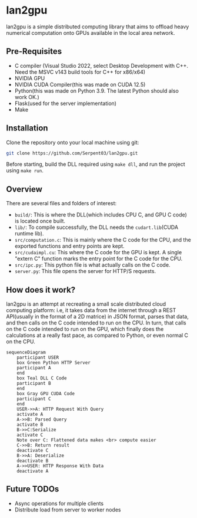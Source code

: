 # lan2gpu
lan2gpu is a simple distributed computing library that aims to offload heavy numerical computation onto GPUs available in the local area network.

## Pre-Requisites
- C compiler (Visual Studio 2022, select Desktop Development with C++. Need the MSVC v143 build tools for C++ for x86/x64)
- NVIDIA GPU
- NVIDIA CUDA Compiler(this was made on CUDA 12.5)
- Python(this was made on Python 3.9. The latest Python should also work OK.)
- Flask(used for the server implementation)
- Make

## Installation

Clone the repository onto your local machine using git:

```bash
git clone https://github.com/Serpent03/lan2gpu.git
```

Before starting, build the DLL required using `make dll`, and run the project using `make run`.

## Overview

There are several files and folders of interest:
- `build/`: This is where the DLL(which includes CPU C, and GPU C code) is located once built.
- `lib/`: To compile successfully, the DLL needs the `cudart.lib`(CUDA runtime lib).
- `src/computation.c`: This is mainly where the C code for the CPU, and the exported functions and entry points are kept.
- `src/cudaimpl.cu`: This where the C code for the GPU is kept. A single "extern C" function marks the entry point for the C code for the CPU.
- `src/ipc.py`: This python file is what actually calls on the C code. 
- `server.py`: This file opens the server for HTTP/S requests.

## How does it work?

lan2gpu is an attempt at recreating a small scale distributed cloud computing platform: i.e, it takes data from the internet through a REST API(usually in the format of a 2D matrice) in JSON format, parses that data, and then calls on the C code intended to run on the CPU. In turn, that calls on the C code intended to run on the GPU, which finally does the calculations at a really fast pace, as compared to Python, or even normal C on the CPU.

```mermaid
sequenceDiagram
    participant USER
    box Green Python HTTP Server
    participant A
    end
    box Teal DLL C Code
    participant B
    end
    box Gray GPU CUDA Code
    participant C
    end
    USER->>A: HTTP Request With Query
    activate A
    A->>B: Parsed Query
    activate B
    B->>C:Serialize
    activate C
    Note over C: Flattened data makes <br> compute easier
    C->>B: Return result
    deactivate C
    B->>A: Deserialize
    deactivate B
    A->>USER: HTTP Response With Data
    deactivate A
```

## Future TODOs
- Async operations for multiple clients
- Distribute load from server to worker nodes
